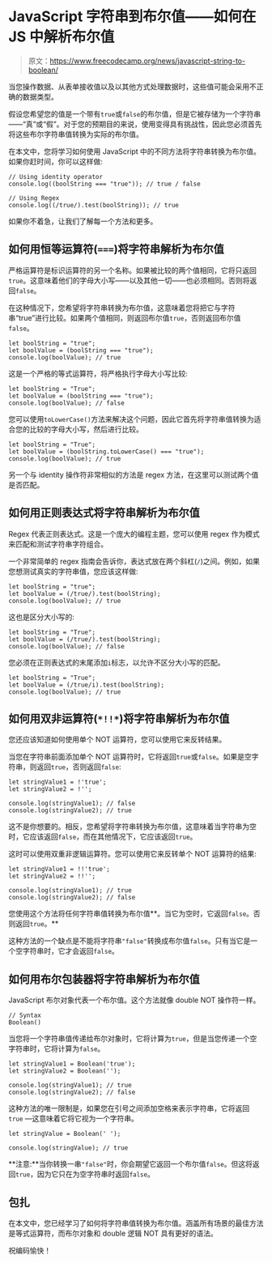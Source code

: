# JavaScript 字符串到布尔值——如何在 JS 中解析布尔值

> 原文：<https://www.freecodecamp.org/news/javascript-string-to-boolean/>

当您操作数据、从表单接收值以及以其他方式处理数据时，这些值可能会采用不正确的数据类型。

假设您希望您的值是一个带有`true`或`false`的布尔值，但是它被存储为一个字符串——“真”或“假”。对于您的预期目的来说，使用变得具有挑战性，因此您必须首先将这些布尔字符串值转换为实际的布尔值。

在本文中，您将学习如何使用 JavaScript 中的不同方法将字符串转换为布尔值。如果你赶时间，你可以这样做:

```
// Using identity operator
console.log((boolString === "true")); // true / false

// Using Regex
console.log((/true/).test(boolString)); // true 
```

如果你不着急，让我们了解每一个方法和更多。

## 如何用恒等运算符(`===`)将字符串解析为布尔值

严格运算符是标识运算符的另一个名称。如果被比较的两个值相同，它将只返回`true`。这意味着他们的字母大小写——以及其他一切——也必须相同。否则将返回`false`。

在这种情况下，您希望将字符串转换为布尔值，这意味着您将把它与字符串“true”进行比较。如果两个值相同，则返回布尔值`true`，否则返回布尔值`false`。

```
let boolString = "true"; 
let boolValue = (boolString === "true"); 
console.log(boolValue); // true 
```

这是一个严格的等式运算符，将严格执行字母大小写比较:

```
let boolString = "True"; 
let boolValue = (boolString === "true"); 
console.log(boolValue); // false 
```

您可以使用`toLowerCase()`方法来解决这个问题，因此它首先将字符串值转换为适合您的比较的字母大小写，然后进行比较。

```
let boolString = "True"; 
let boolValue = (boolString.toLowerCase() === "true"); 
console.log(boolValue); // true 
```

另一个与 identity 操作符非常相似的方法是 regex 方法，在这里可以测试两个值是否匹配。

## 如何用正则表达式将字符串解析为布尔值

Regex 代表正则表达式。这是一个庞大的编程主题，您可以使用 regex 作为模式来匹配和测试字符串字符组合。

一个非常简单的 regex 指南会告诉你，表达式放在两个斜杠(`/`)之间。例如，如果您想测试真实的字符串值，您应该这样做:

```
let boolString = "true"; 
let boolValue = (/true/).test(boolString);
console.log(boolValue); // true 
```

这也是区分大小写的:

```
let boolString = "True"; 
let boolValue = (/true/).test(boolString);
console.log(boolValue); // false 
```

您必须在正则表达式的末尾添加`i`标志，以允许不区分大小写的匹配。

```
let boolString = "True"; 
let boolValue = (/true/i).test(boolString);
console.log(boolValue); // true 
```

## 如何用双非运算符(`*!!*`)将字符串解析为布尔值

您还应该知道如何使用单个 NOT 运算符，您可以使用它来反转结果。

当您在字符串前面添加单个 NOT 运算符时，它将返回`true`或`false`。如果是空字符串，则返回`true`，否则返回`false`:

```
let stringValue1 = !'true';
let stringValue2 = !'';

console.log(stringValue1); // false
console.log(stringValue2); // true 
```

这不是你想要的。相反，您希望将字符串转换为布尔值，这意味着当字符串为空时，它应该返回`false`，而在其他情况下，它应该返回`true`。

这时可以使用双重非逻辑运算符。您可以使用它来反转单个 NOT 运算符的结果:

```
let stringValue1 = !!'true';
let stringValue2 = !!'';

console.log(stringValue1); // true
console.log(stringValue2); // false 
```

您使用这个方法将任何字符串值转换为布尔值**。当它为空时，它返回`false`。否则返回`true`。**

这种方法的一个缺点是不能将字符串`"false"`转换成布尔值`false`。只有当它是一个空字符串时，它才会返回`false`。

## 如何用布尔包装器将字符串解析为布尔值

JavaScript 布尔对象代表一个布尔值。这个方法就像 double NOT 操作符一样。

```
// Syntax
Boolean() 
```

当您将一个字符串值传递给布尔对象时，它将计算为`true`，但是当您传递一个空字符串时，它将计算为`false`。

```
let stringValue1 = Boolean('true');
let stringValue2 = Boolean('');

console.log(stringValue1); // true
console.log(stringValue2); // false 
```

这种方法的唯一限制是，如果您在引号之间添加空格来表示字符串，它将返回`true` —这意味着它将它视为一个字符串。

```
let stringValue = Boolean(' ');

console.log(stringValue); // true 
```

**注意:**当你转换一串`"false"`时，你会期望它返回一个布尔值`false`。但这将返回`true`，因为它只在为空字符串时返回`false`。

## 包扎

在本文中，您已经学习了如何将字符串值转换为布尔值。涵盖所有场景的最佳方法是等式运算符，而布尔对象和 double 逻辑 NOT 具有更好的语法。

祝编码愉快！